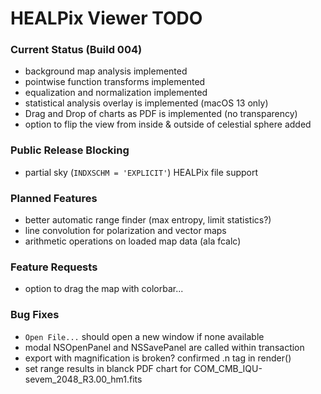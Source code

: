 # HEALPix Viewer TODO

### Current Status (Build 004)

- background map analysis implemented
- pointwise function transforms implemented
- equalization and normalization implemented
- statistical analysis overlay is implemented (macOS 13 only)
- Drag and Drop of charts as PDF is implemented (no transparency)
- option to flip the view from inside & outside of celestial sphere added

### Public Release Blocking

- partial sky (`INDXSCHM = 'EXPLICIT'`) HEALPix file support

### Planned Features

- better automatic range finder (max entropy, limit statistics?)
- line convolution for polarization and vector maps
- arithmetic operations on loaded map data (ala fcalc)

### Feature Requests

- option to drag the map with colorbar...

### Bug Fixes

- `Open File...` should open a new window if none available
- modal NSOpenPanel and NSSavePanel are called within transaction
- export with magnification is broken? confirmed .n tag in render()
- set range results in blanck PDF chart for COM_CMB_IQU-sevem_2048_R3.00_hm1.fits
